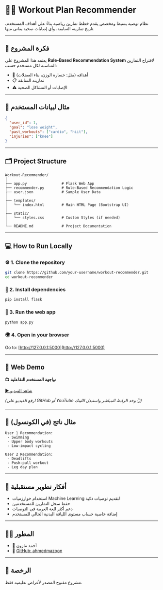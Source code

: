 
# 🏋️‍♂️ Workout Plan Recommender

نظام توصية بسيط ومخصص يقدم خطط تمارين رياضية بناءً على أهداف المستخدم، تاريخ تمارينه السابقة، وأي إصابات صحية يعاني منها.

---

## 📌 فكرة المشروع

يعتمد هذا المشروع على **Rule-Based Recommendation System** لاقتراح التمارين المناسبة لكل مستخدم حسب:

- 🎯 أهدافه (مثل: خسارة الوزن، بناء العضلات)
- 📋 تمارينه السابقة
- ⚠️ الإصابات أو المشاكل الصحية

---

## 🧠 مثال لبيانات المستخدم

```json
{
  "user_id": 1,
  "goal": "lose weight",
  "past_workouts": ["cardio", "hiit"],
  "injuries": ["knee"]
}
```

---

## 🗂️ Project Structure

```
Workout-Recommender/
│
├── app.py                # Flask Web App
├── recommender.py        # Rule-Based Recommendation Logic
├── user.json             # Sample User Data
│
├── templates/
│   └── index.html        # Main HTML Page (Bootstrap UI)
│
├── static/
│   └── styles.css        # Custom Styles (if needed)
│
└── README.md             # Project Documentation
```

---

## 💻 How to Run Locally

### ⚙️ 1. Clone the repository
```bash
git clone https://github.com/your-username/workout-recommender.git
cd workout-recommender
```

### 🐍 2. Install dependencies
```bash
pip install flask
```

### 🚀 3. Run the web app
```bash
python app.py
```

### 🌍 4. Open in your browser
Go to: [http://127.0.0.1:5000](http://127.0.0.1:5000)

---

## 🎥 Web Demo

📺 **واجهة المستخدم التفاعلية:**

[▶️ شاهد الفيديو](https://user-images.githubusercontent.com/your-username/your-demo-video.mp4)

*(ارفع الفيديو على GitHub أو YouTube وخد الرابط المباشر واستبدل اللينك 👆)*

---

## 🧪 مثال ناتج (في الكونسول)

```text
User 1 Recommendation:
 - Swimming
 - Upper body workouts
 - Low-impact cycling

User 2 Recommendation:
 - Deadlifts
 - Push-pull workout
 - Leg day plan
```

---

## 🔮 أفكار تطوير مستقبلية

- استخدام خوارزميات Machine Learning لتقديم توصيات ذكية
- حفظ سجل التمارين للمستخدمين
- دعم أكثر للغة العربية في التوصيات
- إضافة خاصية حساب مستوى اللياقة البدنية الحالي للمستخدم

---

## 🧑‍💻 المطور

- 👤 أحمد مازون  
- 🔗 [GitHub: ahmedmazoon](https://github.com/ahmedmazoon)

---

## 📄 الرخصة

مشروع مفتوح المصدر لأغراض تعليمية فقط.
